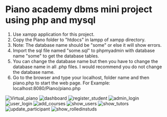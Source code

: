 # Piano academy dbms mini project using php and mysql
 
1. Use xampp application for this project.
2. Copy the Piano folder to "htdocs" in lampp of xampp directory.
3. Note: The database name should be "some" or else it will show errors.
4. Import the sql file named "some.sql" to phpmyadmin with database name "some" to get the database tables.
5. You can change the database name but then you have to change the database name in all .php files. I would recommend you do not change the database name.
6. Go to the browser and type your localhost, folder name and then piano.php to start the web page.
	For Example: localhost:8080/Piano/piano.php

![Virtual_piano](https://imgur.com/r0ycUum.jpg)
![dashboard](https://imgur.com/LjUE5dp)
![register_student](https://imgur.com/eUkeqq8)
![admin_login](https://imgur.com/1i8QSOn)
![user_login](https://imgur.com/QmvzQ35)
![add_courses](https://imgur.com/fcKwxS2)
![show_users](https://imgur.com/WDoHLSJ)
![show_tutors](https://imgur.com/VklTOvr)
![update_participant](https://imgur.com/lUiDBDY)
![show_rolledinstuds](https://imgur.com/VYZ5lDj)

